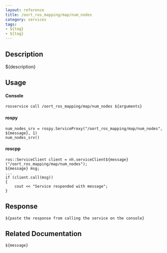 ```yaml
---
layout: reference
title: /oort_ros_mapping/map/num_nodes
category: services
tags: 
- ${tag} 
- ${tag}
---
```


## Description
${description}

## Usage
#### Console
```
rosservice call /oort_ros_mapping/map/num_nodes ${arguments}
```

#### rospy
```
num_nodes_srv = rospy.ServiceProxy("/oort_ros_mapping/map/num_nodes", ${message}, 1)
num_nodes_srv()
```

#### roscpp
```
ros::ServiceClient client = nh.serviceClient${message}("/oort_ros_mapping/map/num_nodes");
${message} msg;
...
if (client.call(msg))
{
    cout << "Service responded with message";
}
```

## Response
```
${paste the response from calling the service on the console}
```

## Related Documentation
``${message}``